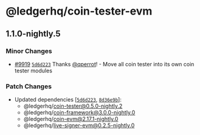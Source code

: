 # @ledgerhq/coin-tester-evm

## 1.1.0-nightly.5

### Minor Changes

- [#9919](https://github.com/LedgerHQ/ledger-live/pull/9919) [`5d6d223`](https://github.com/LedgerHQ/ledger-live/commit/5d6d223fe1691200911e81c8d83eec7b4ae0cd65) Thanks [@qperrot](https://github.com/qperrot)! - Move all coin tester into its own coin tester modules

### Patch Changes

- Updated dependencies [[`5d6d223`](https://github.com/LedgerHQ/ledger-live/commit/5d6d223fe1691200911e81c8d83eec7b4ae0cd65), [`8d36e9b`](https://github.com/LedgerHQ/ledger-live/commit/8d36e9b2474a4c600427f357adad04f99a89e13d)]:
  - @ledgerhq/coin-tester@0.5.0-nightly.2
  - @ledgerhq/coin-framework@3.0.0-nightly.0
  - @ledgerhq/coin-evm@2.17.1-nightly.0
  - @ledgerhq/live-signer-evm@0.2.5-nightly.0
